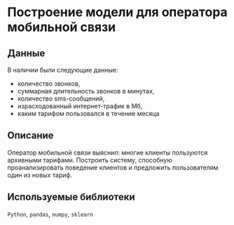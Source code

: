 # Построение модели для оператора мобильной связи

## Данные

В наличии были следующие данные:

- количество звонков,
- суммарная длительность звонков в минутах,
- количество sms-сообщений,
- израсходованный интернет-трафик в Мб,
- каким тарифом пользовался в течение месяца

## Описание

Оператор мобильной связи выяснил: многие клиенты пользуются архивными тарифами. Построить систему, способную проанализировать поведение клиентов и предложить пользователям один из новых тариф.

## Используемые библиотеки

`Python`, `pandas`, `numpy`, `sklearn`
